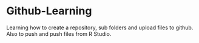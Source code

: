 # Github-Learning
Learning how to create a repository, sub folders and upload files to github. Also to push and push files from R Studio.
